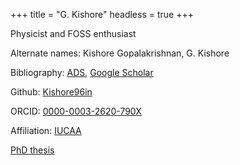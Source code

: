 +++
title = "G. Kishore"
headless = true
+++

Physicist and FOSS enthusiast

Alternate names:
	Kishore Gopalakrishnan,
	G. Kishore

Bibliography:
	[ADS](https://ui.adsabs.harvard.edu/search/q=orcid%3A0000-0003-2620-790X&sort=date%20desc%2C%20bibcode%20desc&p_=0),
	[Google Scholar](https://scholar.google.com/citations?user=VlIdLfEAAAAJ&hl=en&oi=ao)

Github:
	[Kishore96in](https://github.com/Kishore96in)

ORCID:
	[0000-0003-2620-790X](https://orcid.org/0000-0003-2620-790X)

Affiliation:
	[IUCAA](https://www.iucaa.in/)

[PhD thesis](blog/phd_thesis)
